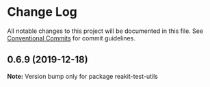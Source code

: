 # Change Log

All notable changes to this project will be documented in this file.
See [Conventional Commits](https://conventionalcommits.org) for commit guidelines.

## 0.6.9 (2019-12-18)

**Note:** Version bump only for package reakit-test-utils
